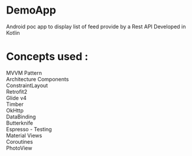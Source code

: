 # DemoApp
Android poc app to display list of feed provide by a Rest API
Developed in Kotlin

# Concepts used : <br />
MVVM Pattern <br />
Architecture Components  <br />
ConstraintLayout <br />
Retrofit2  <br />
Glide v4  <br />
Timber <br />
OkHttp <br />
DataBinding <br />
Butterknife <br />
Espresso - Testing <br />
Material Views <br />
Coroutines <br />
PhotoView
